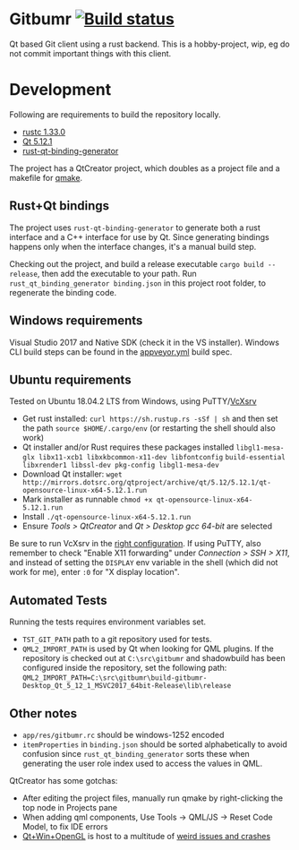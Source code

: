 # Gitbumr [![Build status](https://ci.appveyor.com/api/projects/status/211dlbqs63w61har?svg=true)](https://ci.appveyor.com/project/stofte/gitbumr)

Qt based Git client using a rust backend. This is a hobby-project, wip, eg do not commit important things with this client.

# Development

Following are requirements to build the repository locally.

 - [rustc 1.33.0](https://rustup.rs/)
 - [Qt 5.12.1](https://www.qt.io/offline-installers)
 - [rust-qt-binding-generator](https://github.com/KDE/rust-qt-binding-generator)

The project has a QtCreator project, which doubles as a project file and a
makefile for [qmake](http://doc.qt.io/qt-5/qmake-manual.html).

## Rust+Qt bindings

The project uses `rust-qt-binding-generator`
to generate both a rust interface and a C++ interface for use by Qt. Since
generating bindings happens only when the interface changes, it's a manual
build step.

Checking out the project, and build a release executable
`cargo build --release`, then add the executable to your path. Run
`rust_qt_binding_generator binding.json` in this project root folder, to
regenerate the binding code.

## Windows requirements

Visual Studio 2017 and Native SDK (check it in the VS installer). Windows CLI build steps can be found in the
[appveyor.yml](appveyor.yml) build spec.

## Ubuntu requirements

Tested on Ubuntu 18.04.2 LTS from Windows, using PuTTY/[VcXsrv](https://sourceforge.net/projects/vcxsrv/)

 - Get rust installed: `curl https://sh.rustup.rs -sSf | sh` and then set the path
   `source $HOME/.cargo/env` (or restarting the shell should also work)
 - Qt installer and/or Rust requires these packages installed
   `libgl1-mesa-glx libx11-xcb1 libxkbcommon-x11-dev libfontconfig`
   `build-essential libxrender1 libssl-dev pkg-config libgl1-mesa-dev`
 - Download Qt installer:
   `wget http://mirrors.dotsrc.org/qtproject/archive/qt/5.12/5.12.1/qt-opensource-linux-x64-5.12.1.run`
 - Mark installer as runnable `chmod +x qt-opensource-linux-x64-5.12.1.run`
 - Install `./qt-opensource-linux-x64-5.12.1.run`
 - Ensure *Tools > QtCreator* and *Qt > Desktop gcc 64-bit* are selected

Be sure to run VcXsrv in the [right configuration](https://github.com/Microsoft/WSL/issues/2855#issuecomment-358861903).
If using PuTTY, also remember to check "Enable X11 forwarding" under *Connection > SSH > X11*,
and instead of setting the `DISPLAY` env variable in the shell (which did not work for me),
enter `:0` for "X display location".

## Automated Tests

Running the tests requires environment variables set. 

 - `TST_GIT_PATH` path to a git repository used for tests.
 - `QML2_IMPORT_PATH` is used by Qt when looking for QML plugins. If the 
repository is checked out at `C:\src\gitbumr` and shadowbuild has been configured inside
the repository, set the following path:
`QML2_IMPORT_PATH=C:\src\gitbumr\build-gitbumr-Desktop_Qt_5_12_1_MSVC2017_64bit-Release\lib\release`

## Other notes

 - `app/res/gitbumr.rc` should be windows-1252 encoded
 - `itemProperties` in `binding.json` should be sorted alphabetically to avoid
   confusion since `rust_qt_binding_generator` sorts these when generating the
   user role index used to access the values in QML.

QtCreator has some gotchas:

 - After editing the project files, manually run qmake by right-clicking the top
   node in Projects pane
 - When adding qml components, Use Tools -> QML/JS -> Reset Code Model, to fix
   IDE errors
 - [Qt+Win+OpenGL](https://wiki.qt.io/Qt_5_on_Windows_ANGLE_and_OpenGL) is host
   to a multitude of [weird issues and crashes](https://bugreports.qt.io/browse/QTBUG-46074?jql=text%20~%20%22QT_OPENGL%22%20and%20text%20~%20%22Windows%22)

